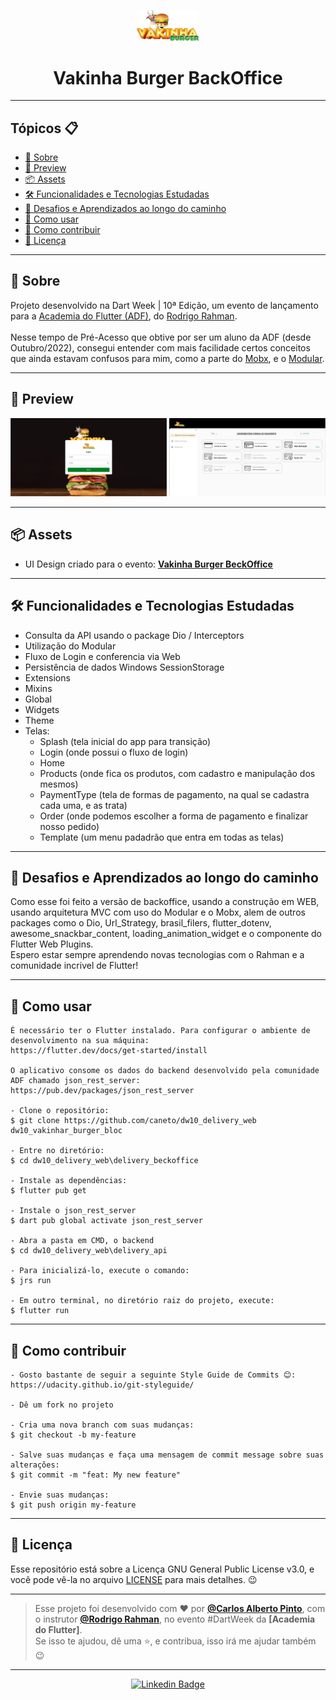 <p align="center">
    <img src="https://github.com/caneto/dw10_delivery_web/blob/main/delivery_backoffice/assets/images/logo.png" width="100" alt="Logo App Vakinha Burger"/>
</p>

<h1 align="center">Vakinha Burger BackOffice</h1>

---

<h2>Tópicos 📋</h2>

   <p>

   - [📖 Sobre](#-sobre)
   - [📱 Preview](#-preview)
   - [📦 Assets](#-assets)
   - [🛠️ Funcionalidades e Tecnologias Estudadas](#%EF%B8%8F-funcionalidades-e-tecnologias-estudadas)
   - [🤯 Desafios e Aprendizados ao longo do caminho](#-desafios-e-aprendizados-ao-longo-do-caminho)
   - [🤔 Como usar](#-como-usar)
   - [💪 Como contribuir](#-como-contribuir)
   - [📝 Licença](#-licença)

   </p>

---

<h2>📖 Sobre</h2>

<p>
    Projeto desenvolvido na Dart Week | 10ª Edição, um evento de lançamento para a <a href="http://academiadoflutter.com.br/">Academia do Flutter (ADF)</a>, do <a href="https://github.com/rodrigorahman">Rodrigo Rahman</a>.<br><br>
    Nesse tempo de Pré-Acesso que obtive por ser um aluno da ADF (desde Outubro/2022), consegui entender com mais facilidade certos conceitos que ainda estavam confusos para mim, como a parte do <a href="https://pub.dev/packages/mobx">Mobx</a>, e o <a href="https://pub.dev/packages/flutter_modular">Modular</a>.<br>
</p>

---

<h2>📱 Preview</h2>

   <p align="center">
    <img src="https://github.com/caneto/dw10_delivery_web/blob/main/images/image_login.png" width="250" alt="Vakinha Burger Demonstração">
    <img src="https://github.com/caneto/dw10_delivery_web/blob/main/images/image_administrar_pagamento.png" width="250" alt="Vakinha Burger Demonstração">
   </p>

---

<h2>📦 Assets</h2>

- UI Design criado para o evento: <a href="https://www.figma.com/file/fVcyjAmHwhrydVh98vJHT2/Vaquinha_adm_230402?type=design&node-id=123-3100&t=Wjof0pg09NjZOilN-0">**Vakinha Burger BeckOffice**</a>
---   

<h2>🛠️ Funcionalidades e Tecnologias Estudadas</h2>

- Consulta da API usando o package Dio / Interceptors
- Utilização do Modular
- Fluxo de Login e conferencia via Web
- Persistência de dados Windows SessionStorage
- Extensions
- Mixins
- Global 
- Widgets
- Theme
- Telas: 
  - Splash (tela inicial do app para transição)
  - Login (onde possui o fluxo de login)
  - Home 
  - Products (onde fica os produtos, com cadastro e manipulação dos mesmos)
  - PaymentType (tela de formas de pagamento, na qual se cadastra cada uma, e as trata)
  - Order (onde podemos escolher a forma de pagamento e finalizar nosso pedido)
  - Template (um menu padadrão que entra em todas as telas)
   </p>

---

<h2>🤯 Desafios e Aprendizados ao longo do caminho</h2>

   <p>
   Como esse foi feito a versão de backoffice, usando a construção em WEB, usando arquitetura MVC com uso do Modular e o Mobx, alem de outros packages como o Dio, 
   Url_Strategy, brasil_filers, flutter_dotenv, awesome_snackbar_content, loading_animation_widget e o componente do Flutter Web Plugins.<br>
   Espero estar sempre aprendendo novas tecnologias com o Rahman e a comunidade incrivel de Flutter!
   </p>

---

<h2>🤔 Como usar</h2>

   ```
   É necessário ter o Flutter instalado. Para configurar o ambiente de desenvolvimento na sua máquina:
   https://flutter.dev/docs/get-started/install

   O aplicativo consome os dados do backend desenvolvido pela comunidade ADF chamado json_rest_server:
   https://pub.dev/packages/json_rest_server

   - Clone o repositório:
   $ git clone https://github.com/caneto/dw10_delivery_web dw10_vakinhar_burger_bloc

   - Entre no diretório:
   $ cd dw10_delivery_web\delivery_beckoffice

   - Instale as dependências:
   $ flutter pub get

   - Instale o json_rest_server
   $ dart pub global activate json_rest_server

   - Abra a pasta em CMD, o backend
   $ cd dw10_delivery_web\delivery_api

   - Para inicializá-lo, execute o comando:
   $ jrs run

   - Em outro terminal, no diretório raiz do projeto, execute:
   $ flutter run
   ```

---

<h2>💪 Como contribuir</h2>

   ```
   - Gosto bastante de seguir a seguinte Style Guide de Commits 😊:
   https://udacity.github.io/git-styleguide/

   - Dê um fork no projeto 

   - Cria uma nova branch com suas mudanças:
   $ git checkout -b my-feature

   - Salve suas mudanças e faça uma mensagem de commit message sobre suas alterações:
   $ git commit -m "feat: My new feature"

   - Envie suas mudanças:
   $ git push origin my-feature
   ```

---

<h2>📝 Licença</h2>

<p>
   Esse repositório está sobre a Licença GNU General Public License v3.0, e você pode vê-la no arquivo <a href="https://github.com/caneto/darkweek9_vakinha_burger/blob/main/LICENSE">LICENSE</a> para mais detalhes. 😉
</p>


---

   >Esse projeto foi desenvolvido com ❤️ por **[@Carlos Alberto Pinto](https://www.linkedin.com/in/canetorj/)**, com o instrutor **[@Rodrigo Rahman](https://br.linkedin.com/in/rodrigo-rahman)**, no evento #DartWeek da **[Academia do Flutter]**.<br>
   Se isso te ajudou, dê uma ⭐, e contribua, isso irá me ajudar também 😉

---

   <div align="center">

   [![Linkedin Badge](https://img.shields.io/badge/-Carlos%20Alberto-292929?style=flat-square&logo=Linkedin&logoColor=white&link=https://www.linkedin.com/in/canetorj/)](https://www.linkedin.com/in/canetorj/)

   </div>
